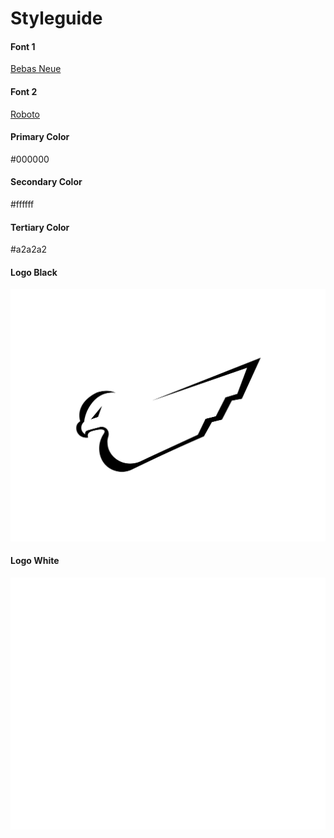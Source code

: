 # Styleguide

#### Font 1

[Bebas Neue](https://fonts.google.com/specimen/Bebas+Neue?query=bebas) 

#### Font 2

[Roboto](https://fonts.google.com/specimen/Roboto?query=roboto) 

#### Primary Color
#000000

#### Secondary Color
#ffffff

#### Tertiary Color
#a2a2a2

#### Logo Black

![LogoBlack](https://raw.githubusercontent.com/ux33-331/European-Birdies/914e784c04d3a67b1231ff7accdbecf9cbcb24e2/assets/svg/eb-black-transparent.svg)

#### Logo White

![LogoWhite](https://raw.githubusercontent.com/ux33-331/European-Birdies/914e784c04d3a67b1231ff7accdbecf9cbcb24e2/assets/svg/eb-white-transparent-padding.svg)


